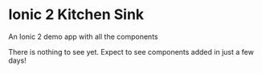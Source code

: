 # Ionic 2 Kitchen Sink
An Ionic 2 demo app with all the components

There is nothing to see yet. Expect to see components added in just a few days!
